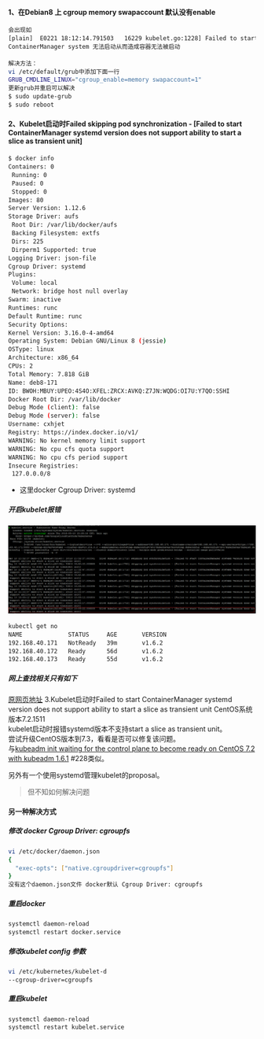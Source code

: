 #### 1、在Debian8 上 cgroup memory swapaccount 默认没有enable
```bash
会出现如
[plain]  E0221 18:12:14.791503   16229 kubelet.go:1228] Failed to start ContainerManager system validation failed - Following Cgroup subsystem not mounted: [memory]  
ContainerManager system 无法启动从而造成容器无法被启动

解决方法：
vi /etc/default/grub中添加下面一行
GRUB_CMDLINE_LINUX="cgroup_enable=memory swapaccount=1" 
更新grub并重启可以解决
$ sudo update-grub
$ sudo reboot
```


#### 2、Kubelet启动时Failed  skipping pod synchronization - [Failed to start ContainerManager systemd version does not support ability to start a slice as transient unit]
```bash
$ docker info
Containers: 0
 Running: 0
 Paused: 0
 Stopped: 0
Images: 80
Server Version: 1.12.6
Storage Driver: aufs
 Root Dir: /var/lib/docker/aufs
 Backing Filesystem: extfs
 Dirs: 225
 Dirperm1 Supported: true
Logging Driver: json-file
Cgroup Driver: systemd
Plugins:
 Volume: local
 Network: bridge host null overlay
Swarm: inactive
Runtimes: runc
Default Runtime: runc
Security Options:
Kernel Version: 3.16.0-4-amd64
Operating System: Debian GNU/Linux 8 (jessie)
OSType: linux
Architecture: x86_64
CPUs: 2
Total Memory: 7.818 GiB
Name: deb8-171
ID: BWOH:MBUY:UPEO:4S4O:XFEL:ZRCX:AVKQ:Z7JN:WQDG:OI7U:Y7QO:SSHI
Docker Root Dir: /var/lib/docker
Debug Mode (client): false
Debug Mode (server): false
Username: cxhjet
Registry: https://index.docker.io/v1/
WARNING: No kernel memory limit support
WARNING: No cpu cfs quota support
WARNING: No cpu cfs period support
Insecure Registries:
 127.0.0.0/8
 ```
 + 这里docker Cgroup Driver: systemd
 
 ##### 开启kubelet报错
 ![kubelet报错](./images/kubelet-error.png)
 ```bash
kubectl get no
NAME             STATUS     AGE       VERSION
192.168.40.171   NotReady   39m       v1.6.2
192.168.40.172   Ready      56d       v1.6.2
192.168.40.173   Ready      55d       v1.6.2
```
 
 ##### 网上查找相关只有如下
 [原网页地址](https://github.com/gyliu513/kubernetes-handbook-1/blob/master/FAQ.md)
 3.Kubelet启动时Failed to start ContainerManager systemd version does not support ability to start a slice as transient unit
CentOS系统版本7.2.1511</br>
kubelet启动时报错systemd版本不支持start a slice as transient unit。</br>
尝试升级CentOS版本到7.3，看看是否可以修复该问题。</br>
与[kubeadm init waiting for the control plane to become ready on CentOS 7.2 with kubeadm 1.6.1](https://github.com/kubernetes/kubeadm/issues/228) #228类似。</br>

另外有一个使用systemd管理kubelet的proposal。</br>

> 但不知如何解决问题


#### 另一种解决方式
##### 修改 docker Cgroup Driver: cgroupfs
```bash
vi /etc/docker/daemon.json
{
  "exec-opts": ["native.cgroupdriver=cgroupfs"]
}
没有这个daemon.json文件 docker默认 Cgroup Driver: cgroupfs
```
##### 重启docker
```bash
systemctl daemon-reload
systemctl restart docker.service
```
##### 修改kubelet config 参数
```bash
vi /etc/kubernetes/kubelet-d
--cgroup-driver=cgroupfs
```
##### 重启kubelet
```bash
systemctl daemon-reload
systemctl restart kubelet.service
```



